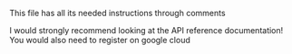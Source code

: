 This file has all its needed instructions through comments

I would strongly recommend looking at the API reference documentation!
You would also need to register on google cloud
